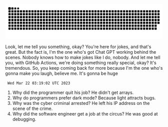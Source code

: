<picture>
  <source media="(prefers-color-scheme: dark)" srcset="https://raw.githubusercontent.com/platane/platane/output/github-contribution-grid-snake-dark.svg">
  <source media="(prefers-color-scheme: light)" srcset="https://raw.githubusercontent.com/platane/platane/output/github-contribution-grid-snake.svg">
  <img alt="github contribution grid snake animation" src="https://raw.githubusercontent.com/platane/platane/output/github-contribution-grid-snake.svg">
</picture>


Look, let me tell you something, okay? You're here for jokes, and that's great. But the fact is, I'm the one who's got Chat GPT working behind the scenes. Nobody knows how to make jokes like I do, nobody. And let me tell you, with GitHub Actions, we're doing something really special, okay? It's tremendous. So, you keep coming back for more because I'm the one who's gonna make you laugh, believe me. It's gonna be huge


     Wed Mar 22 03:19:02 UTC 2023


1. Why did the programmer quit his job? He didn't get arrays.
2. Why do programmers prefer dark mode? Because light attracts bugs.
3. Why was the cyber criminal arrested? He left his IP address on the scene of the crime.
4. Why did the software engineer get a job at the circus? He was good at debugging.

